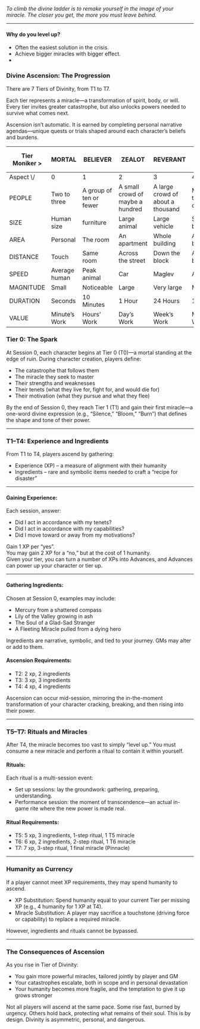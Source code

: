 *To climb the divine ladder is to remake yourself in the image of your miracle.*
*The closer you get, the more you must leave behind.*

---
#### Why do you level up? 
- Often the easiest solution in the crisis. 
- Achieve bigger miracles with bigger effect. 
- 

### Divine Ascension: The Progression

There are 7 Tiers of Divinity, from T1 to T7.

Each tier represents a miracle—a transformation of spirit, body, or will. Every tier invites greater catastrophe, but also unlocks powers needed to survive what comes next.

Ascension isn’t automatic. It is earned by completing personal narrative agendas—unique quests or trials shaped around each character’s beliefs and burdens.  

| Tier Moniker > | MORTAL        | BELIEVER                | ZEALOT                           | REVERANT                          | SAINT  <br>/<br>WRAITH   | ANGEL<br>/<br>DEMON         | ARCHS                   | GOD              |
| -------------- | ------------- | ----------------------- | -------------------------------- | --------------------------------- | ------------------------ | --------------------------- | ----------------------- | ---------------- |
| Aspect \\/     | 0             | 1                       | 2                                | 3                                 | 4                        | 5                           | 6                       | 7                |
| PEOPLE         | Two to three  | A group of ten or fewer | A small crowd of maybe a hundred | A large crowd of about a thousand | Many thousands of people | Tens of thousands of people | Close to half a million | A Million        |
| SIZE           | Human size    | furniture               | Large animal                     | Large vehicle                     | Small building           | Large building              | Skyscraper              | Small township   |
| AREA           | Personal      | The room                | An apartment                     | Whole building                    | A city block             | The district                | The town                | The whole city   |
| DISTANCE<br>   | Touch         | Same room               | Across the street                | Down the block                    | A few blocks             | Across town                 | Visual range            | Over the horizon |
| SPEED          | Average human | Peak animal             | Car                              | Maglev                            | Airliner                 | Mach 1                      | Mach 2                  | Mach 5           |
| MAGNITUDE      | Small         | Noticeable              | Large                            | Very large                        | Massive                  | Destructive                 | Overwhelming            | Cataclysmic      |
| DURATION       | Seconds       | 10 Minutes              | 1 Hour                           | 24 Hours                          | 1 Week                   | 1 Month                     | 1 Year                  | 1 Decade         |
| VALUE          | Minute’s Work | Hours’ Work             | Day’s Work                       | Week’s Work                       | Month’s Work             | Year’s work                 | Decade’s work           | Life’s worth     |

### Tier 0: The Spark

At Session 0, each character begins at Tier 0 (T0)—a mortal standing at the edge of ruin. During character creation, players define:

- The catastrophe that follows them  
- The miracle they seek to master      
- Their strengths and weaknesses  
- Their tenets (what they live for, fight for, and would die for)  
- Their motivation (what they pursue and what they flee)  

By the end of Session 0, they reach Tier 1 (T1) and gain their first miracle—a one-word divine expression (e.g., “Silence,” “Bloom,” “Burn”) that defines the shape and tone of their power.

---
### T1–T4: Experience and Ingredients

From T1 to T4, players ascend by gathering:

- Experience (XP) – a measure of alignment with their humanity  
- Ingredients – rare and symbolic items needed to craft a “recipe for disaster” 

---
#### Gaining Experience:

Each session, answer:

- Did I act in accordance with my tenets?  
- Did I act in accordance with my capabilities?  
- Did I move toward or away from my motivations?  

Gain 1 XP per “yes”.  
You may gain 2 XP for a “no,” but at the cost of 1 humanity.  
Given your tier, you can turn a number of XPs into Advances, and Advances can power up your character or tier up. 

---
#### Gathering Ingredients:

Chosen at Session 0, examples may include:

- Mercury from a shattered compass  
- Lily of the Valley growing in ash  
- The Soul of a Glad-Sad Stranger  
- A Fleeting Miracle pulled from a dying hero  

Ingredients are narrative, symbolic, and tied to your journey. GMs may alter or add to them.

#### Ascension Requirements:

- T2: 2 xp, 2 ingredients  
- T3: 3 xp, 3 ingredients 
- T4: 4 xp, 4 ingredients  

Ascension can occur mid-session, mirroring the in-the-moment transformation of your character cracking, breaking, and then rising into their power.

---
### T5–T7: Rituals and Miracles

After T4, the miracle becomes too vast to simply “level up.” You must consume a new miracle and perform a ritual to contain it within yourself.

#### Rituals:

Each ritual is a multi-session event:

- Set up sessions: lay the groundwork: gathering, preparing, understanding.  
- Performance session: the moment of transcendence—an actual in-game rite where the new power is made real.  

#### Ritual Requirements:

- T5: 5 xp, 3 ingredients, 1-step ritual, 1 T5 miracle  
- T6: 6 xp, 2 ingredients, 2-step ritual, 1 T6 miracle  
- T7: 7 xp, 3-step ritual, 1 final miracle (Pinnacle)  

---
### Humanity as Currency

If a player cannot meet XP requirements, they may spend humanity to ascend.

- XP Substitution: Spend humanity equal to your current Tier per missing XP (e.g., 4 humanity for 1 XP at T4).  
- Miracle Substitution: A player may sacrifice a touchstone (driving force or capability) to replace a required miracle.  

However, ingredients and rituals cannot be bypassed.

---
### The Consequences of Ascension

As you rise in Tier of Divinity:
- You gain more powerful miracles, tailored jointly by player and GM      
- Your catastrophes escalate, both in scope and in personal devastation  
- Your humanity becomes more fragile, and the temptation to give it up grows stronger  

Not all players will ascend at the same pace. Some rise fast, burned by urgency. Others hold back, protecting what remains of their soul. This is by design. Divinity is asymmetric, personal, and dangerous.